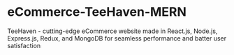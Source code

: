 # eCommerce-TeeHaven-MERN
TeeHaven - cutting-edge eCommerce website made in React.js, Node.js, Express.js, Redux, and MongoDB for seamless performance and batter user satisfaction

